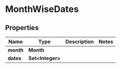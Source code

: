 

# MonthWiseDates


## Properties

Name | Type | Description | Notes
------------ | ------------- | ------------- | -------------
**month** | **Month** |  | 
**dates** | **Set&lt;Integer&gt;** |  | 



